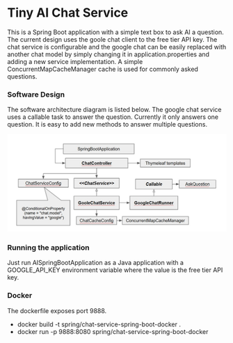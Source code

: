 # Tiny AI Chat Service
 
This is a Spring Boot application with a simple text box to ask AI a question. The current design uses the goole chat client to the free tier API key. The chat service is configurable and the google chat can be easily replaced with another chat model by simply changing it in application.properties and adding a new service implementation. A simple ConcurrentMapCacheManager cache is used for commonly asked questions. 


### Software Design  

The software architecture diagram is listed below. The google chat service uses a callable task to answer the question. Currently it only answers one question. It is easy to add new methods to answer multiple questions. 

![Alt text](Design.jpg?raw=true "Architectural Design")


### Running the application 

Just run AISpringBootApplication as a Java application with a GOOGLE_API_KEY environment variable where the value is the free tier API key. 

### Docker  

The dockerfile exposes port 9888.

  * docker build -t spring/chat-service-spring-boot-docker .
  * docker run -p 9888:8080 spring/chat-service-spring-boot-docker



 


